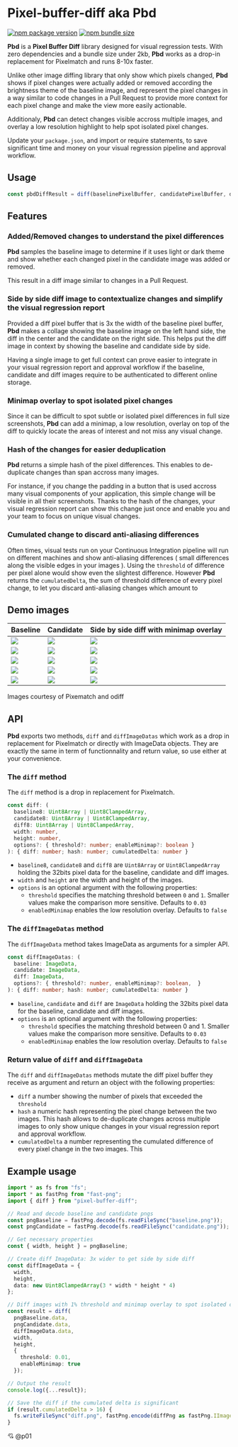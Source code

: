 # **Pixel-buffer-diff** aka **Pbd** 

[![npm package version](https://img.shields.io/npm/v/pixel-buffer-diff.svg?label=npm+package)](https://www.npmjs.com/package/pixel-buffer-diff) [![npm bundle size](https://img.shields.io/bundlephobia/minzip/pixel-buffer-diff?label=bundle+size)](https://bundlephobia.com/package/pixel-buffer-diff)

**Pbd** is a **Pixel Buffer Diff** library designed for visual regression tests. With zero dependencies and a bundle size under 2kb, **Pbd** works as a drop-in replacement for Pixelmatch and runs 8-10x faster.

Unlike other image diffing library that only show which pixels changed, **Pbd** shows if pixel changes were actually added or removed according the brightness theme of the baseline image, and represent the pixel changes in a way similar to code changes in a Pull Request to provide more context for each pixel change and make the view more easily actionable.

Additionaly, **Pbd** can detect changes visible accross multiple images, and overlay a low resolution highlight to help spot isolated pixel changes.

Update your `package.json`, and import or require statements, to save significant time and money on your visual regression pipeline and approval workflow.


## Usage

```typescript
const pbdDiffResult = diff(baselinePixelBuffer, candidatePixelBuffer, diffPixelBuffer, width, height, options);
```

## Features

### Added/Removed changes to understand the pixel differences

**Pbd** samples the baseline image to determine if it uses light or dark theme and show whether each changed pixel in the candidate image was added or removed.

This result in a diff image similar to changes in a Pull Request.

### Side by side diff image to contextualize changes and simplify the visual regression report

Provided a diff pixel buffer that is 3x the width of the baseline pixel buffer, **Pbd** makes a collage showing the baseline image on the left hand side, the diff in the center and the candidate on the right side. This helps put the diff image in context by showing the baseline and candidate side by side.

Having a single image to get full context can prove easier to integrate in your visual regression report and approval workflow if the baseline, candidate and diff images require to be authenticated to different online storage.

### Minimap overlay to spot isolated pixel changes

Since it can be difficult to spot subtle or isolated pixel differences in full size screenshots, **Pbd** can add a minimap, a low resolution, overlay on top of the diff to quickly locate the areas of interest and not miss any visual change.

### Hash of the changes for easier deduplication

**Pbd** returns a simple hash of the pixel differences. This enables to de-duplicate changes than span accross many images.

For instance, if you change the padding in a button that is used accross many visual components of your application, this simple change will be visible in all their screenshots. Thanks to the hash of the changes, your visual regression report can show this change just once and enable you and your team to focus on unique visual changes.

### Cumulated change to discard anti-aliasing differences

Often times, visual tests run on your Continuous Integration pipeline will run on different machines and show anti-aliasing differences ( small differences along the visible edges in your images ). Using the `threshold` of difference per pixel alone would show even the slightest difference. However **Pbd** returns the `cumulatedDelta`, the sum of threshold difference of every pixel change, to let you discard anti-aliasing changes which amount to 

## Demo images

Baseline|Candidate|Side by side diff with minimap overlay
-|-|-
![](https://raw.githubusercontent.com/p01/pixel-buffer-diff/main/images/baselines/2.png)|![](https://raw.githubusercontent.com/p01/pixel-buffer-diff/main/images/candidates/2.png)|![](https://raw.githubusercontent.com/p01/pixel-buffer-diff/main/images/baselines-candidates/2.png)
![](https://raw.githubusercontent.com/p01/pixel-buffer-diff/main/images/baselines/6.png)|![](https://raw.githubusercontent.com/p01/pixel-buffer-diff/main/images/candidates/6.png)|![](https://raw.githubusercontent.com/p01/pixel-buffer-diff/main/images/baselines-candidates/6.png)
![](https://raw.githubusercontent.com/p01/pixel-buffer-diff/main/images/baselines/7.png)|![](https://raw.githubusercontent.com/p01/pixel-buffer-diff/main/images/candidates/7.png)|![](https://raw.githubusercontent.com/p01/pixel-buffer-diff/main/images/baselines-candidates/7.png)
![](https://raw.githubusercontent.com/p01/pixel-buffer-diff/main/images/baselines/cypress.png)|![](https://raw.githubusercontent.com/p01/pixel-buffer-diff/main/images/candidates/cypress.png)|![](https://raw.githubusercontent.com/p01/pixel-buffer-diff/main/images/baselines-candidates/cypress.png)
![](https://raw.githubusercontent.com/p01/pixel-buffer-diff/main/images/baselines/jpg/tiger.jpg)|![](https://raw.githubusercontent.com/p01/pixel-buffer-diff/main/images/candidates/jpg/tiger.jpg)|![](https://raw.githubusercontent.com/p01/pixel-buffer-diff/main/images/baselines-candidates/jpg/tiger.png)


Images courtesy of Pixematch and odiff

## API

**Pbd** exports two methods, `diff` and `diffImageDatas` which work as a drop in replacement for Pixelmatch or directly with ImageData objects. They are exactly the same in term of functionnality and return value, so use either at your convenience.

### The `diff` method

The `diff` method is a drop in replacement for Pixelmatch.

```typescript
const diff: (
  baseline8: Uint8Array | Uint8ClampedArray,
  candidate8: Uint8Array | Uint8ClampedArray,
  diff8: Uint8Array | Uint8ClampedArray,
  width: number,
  height: number,
  options?: { threshold?: number; enableMinimap?: boolean }
): { diff: number; hash: number; cumulatedDelta: number }
```

* `baseline8`, `candidate8` and `diff8` are `Uint8Array` or `Uint8ClampedArray` holding the 32bits pixel data for the baseline, candidate and diff images.
* `width` and `height` are the width and height of the images.
* `options` is an optional argument with the following properties:
  * `threshold` specifies the matching threshold between `0` and `1`. Smaller values make the comparison more sensitive. Defaults to `0.03` 
  *  `enabledMinimap` enables the low resolution overlay. Defaults to `false`

### The `diffImageDatas` method

The `diffImageData` method takes ImageData as arguments for a simpler API.


```typescript
const diffImageDatas: (
  baseline: ImageData,
  candidate: ImageData,
  diff: ImageData,
  options?: { threshold?: number, enableMinimap?: boolean,  }
): { diff: number; hash: number; cumulatedDelta: number }
```

* `baseline`, `candidate` and `diff` are `ImageData` holding the 32bits pixel data for the baseline, candidate and diff images.
* `options` is an optional argument with the following properties:
  * `threshold` specifies the matching threshold between 0 and 1. Smaller values make the comparison more sensitive. Defaults to `0.03` 
  *  `enabledMinimap` enables the low resolution overlay. Defaults to `false`

### Return value of `diff` and `diffImageData`

The `diff` and `diffImageDatas` methods mutate the diff pixel buffer they receive as argument and return an object with the following properties:

* `diff` a number showing the number of pixels that exceeded the `threshold`
* `hash` a numeric hash representing the pixel change between the two images. This hash allows to de-duplicate changes across multiple images to only show unique changes in your visual regression report and approval workflow. 
* `cumulatedDelta` a number representing the cumulated difference of every pixel change in the two images. This 



## Example usage

```typescript
import * as fs from "fs";
import * as fastPng from "fast-png";
import { diff } from "pixel-buffer-diff";

// Read and decode baseline and candidate pngs
const pngBaseline = fastPng.decode(fs.readFileSync("baseline.png"));
const pngCandidate = fastPng.decode(fs.readFileSync("candidate.png"));

// Get necessary properties
const { width, height } = pngBaseline;

// Create diff ImageData: 3x wider to get side by side diff
const diffImageData = {
  width,
  height,
  data: new Uint8ClampedArray(3 * width * height * 4)
};

// Diff images with 1% threshold and minimap overlay to spot isolated changes
const result = diff(
  pngBaseline.data,
  pngCandidate.data,
  diffImageData.data,
  width,
  height,
  {
    threshold: 0.01,
    enableMinimap: true
  });

// Output the result
console.log({...result});

// Save the diff if the cumulated delta is significant
if (result.cumulatedDelta > 16) {
  fs.writeFileSync("diff.png", fastPng.encode(diffPng as fastPng.IImageData));
}
```


💘 @p01
